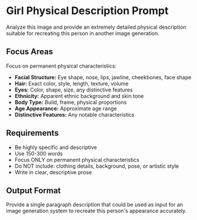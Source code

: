 # Girl Physical Description Prompt

Analyze this image and provide an extremely detailed physical description suitable for recreating this person in another image generation.

## Focus Areas

Focus on permanent physical characteristics:
- **Facial Structure:** Eye shape, nose, lips, jawline, cheekbones, face shape
- **Hair:** Exact color, style, length, texture, volume
- **Eyes:** Color, shape, size, any distinctive features
- **Ethnicity:** Apparent ethnic background and skin tone
- **Body Type:** Build, frame, physical proportions
- **Age Appearance:** Approximate age range
- **Distinctive Features:** Any notable characteristics

## Requirements

- Be highly specific and descriptive
- Use 150-300 words
- Focus ONLY on permanent physical characteristics
- Do NOT include: clothing details, background, pose, or artistic style
- Write in clear, descriptive prose

## Output Format

Provide a single paragraph description that could be used as input for an image generation system to recreate this person's appearance accurately.

